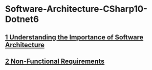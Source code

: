 # Software-Architecture-CSharp10-Dotnet6

## [1 Understanding the Importance of Software Architecture](/ch01/README.md)
## [2 Non-Functional Requirements](/ch02/README.md)